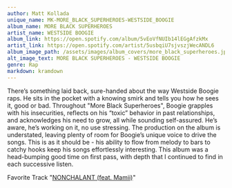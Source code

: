 ```yaml
---
author: Matt Kollada
unique_name: MK-MORE_BLACK_SUPERHEROES-WESTSIDE_BOOGIE
album_name: MORE BLACK SUPERHEROES
artist_name: WESTSIDE BOOGIE
album_link: https://open.spotify.com/album/5vEoVfNUIb14lEGgAfzkMx
artist_link: https://open.spotify.com/artist/5usbqiU7sjvszjWecANDL6
album_image_path: /assets/images/album_covers/more_black_superheroes.jpeg
alt_image_text: MORE BLACK SUPERHEROES - WESTSIDE BOOGIE
genre: Rap
markdown: kramdown
---
```

There’s something laid back, sure-handed about the way Westside Boogie raps. He sits in the pocket with a knowing smirk and tells you how he sees it, good or bad. Throughout "More Black Superheroes", Boogie grapples with his insecurities, reflects on his “toxic” behavior in past relationships, and acknowledges his need to grow, all while sounding self-assured. He’s aware, he’s working on it, no use stressing. The production on the album is understated, leaving plenty of room for Boogie’s unique voice to drive the songs. This is as it should be - his ability to flow from melody to bars to catchy hooks keep his songs effortlessly interesting. This album was a head-bumping good time on first pass, with depth that I continued to find in each successive listen. 

Favorite Track "<a href="https://open.spotify.com/track/2mz9mssxUxuUdBBiMWXdIF">NONCHALANT (feat. Mamii)</a>"